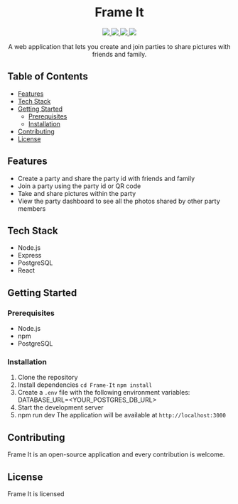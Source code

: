 <h1 align="center">Frame It</h1>

<p align="center">
  <a href="#">
    <img src="https://img.shields.io/badge/Node.js-brightgreen" />
  </a>
  <a href="#">
    <img src="https://img.shields.io/badge/Express-brightgreen" />
  </a>
  <a href="#">
    <img src="https://img.shields.io/badge/PostgreSQL-brightgreen" />
  </a>
  <a href="#">
    <img src="https://img.shields.io/badge/React-brightgreen" />
  </a>
</p>

<p align="center">
  A web application that lets you create and join parties to share pictures with friends and family.
</p>

## Table of Contents
- [Features](#features)
- [Tech Stack](#tech-stack)
- [Getting Started](#getting-started)
  - [Prerequisites](#prerequisites)
  - [Installation](#installation)
- [Contributing](#contributing)
- [License](#license)

## Features
- Create a party and share the party id with friends and family
- Join a party using the party id or QR code
- Take and share pictures within the party
- View the party dashboard to see all the photos shared by other party members

## Tech Stack
- Node.js
- Express
- PostgreSQL
- React

## Getting Started

### Prerequisites
- Node.js
- npm
- PostgreSQL

### Installation
1. Clone the repository
2. Install dependencies
`cd Frame-It`
`npm install`
3. Create a `.env` file with the following environment variables:
DATABASE_URL=<YOUR_POSTGRES_DB_URL>
4. Start the development server
5. npm run dev
The application will be available at `http://localhost:3000`

## Contributing
Frame It is an open-source application and every contribution is welcome.

## License
Frame It is licensed
